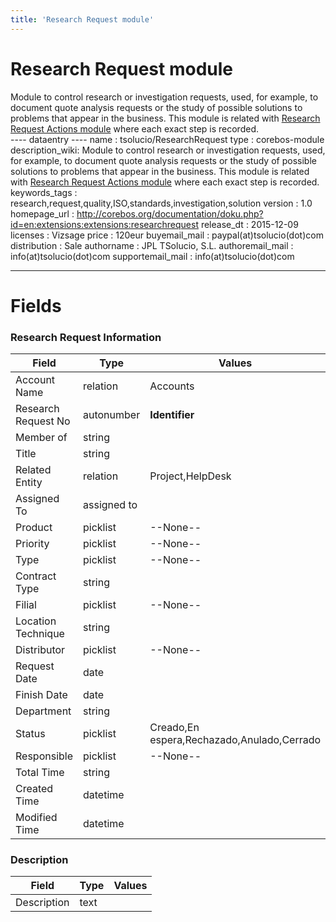 ```yaml
---
title: 'Research Request module'
---
```


Research Request module
=======================

Module to control research or investigation requests, used, for example,
to document quote analysis requests or the study of possible solutions
to problems that appear in the business. This module is related with
[Research Request Actions
module](http://corebos.org/documentation/doku.php?id=en:extensions:extensions:researchrequestactions)
where each exact step is recorded.  
---- dataentry ---- name : tsolucio/ResearchRequest type :
corebos-module description\_wiki: Module to control research or
investigation requests, used, for example, to document quote analysis
requests or the study of possible solutions to problems that appear in
the business. This module is related with [Research Request Actions
module](http://corebos.org/documentation/doku.php?id=en:extensions:extensions:researchrequestactions)
where each exact step is recorded. keywords\_tags :
research,request,quality,ISO,standards,investigation,solution version :
1.0 homepage\_url :
<http://corebos.org/documentation/doku.php?id=en:extensions:extensions:researchrequest>
release\_dt : 2015-12-09 licenses : Vizsage price : 120eur
buyemail\_mail : paypal(at)tsolucio(dot)com distribution : Sale
authorname : JPL TSolucio, S.L. authoremail\_mail :
info(at)tsolucio(dot)com supportemail\_mail : info(at)tsolucio(dot)com

------------------------------------------------------------------------

  

Fields
======

### Research Request Information

<table>
<thead>
<tr class="header">
<th>Field</th>
<th>Type</th>
<th>Values</th>
</tr>
</thead>
<tbody>
<tr class="odd">
<td>Account Name</td>
<td>relation</td>
<td>Accounts</td>
</tr>
<tr class="even">
<td>Research Request No</td>
<td>autonumber</td>
<td><strong>Identifier</strong></td>
</tr>
<tr class="odd">
<td>Member of</td>
<td>string</td>
<td></td>
</tr>
<tr class="even">
<td>Title</td>
<td>string</td>
<td></td>
</tr>
<tr class="odd">
<td>Related Entity</td>
<td>relation</td>
<td>Project,HelpDesk</td>
</tr>
<tr class="even">
<td>Assigned To</td>
<td>assigned to</td>
<td></td>
</tr>
<tr class="odd">
<td>Product</td>
<td>picklist</td>
<td>--None--</td>
</tr>
<tr class="even">
<td>Priority</td>
<td>picklist</td>
<td>--None--</td>
</tr>
<tr class="odd">
<td>Type</td>
<td>picklist</td>
<td>--None--</td>
</tr>
<tr class="even">
<td>Contract Type</td>
<td>string</td>
<td></td>
</tr>
<tr class="odd">
<td>Filial</td>
<td>picklist</td>
<td>--None--</td>
</tr>
<tr class="even">
<td>Location Technique</td>
<td>string</td>
<td></td>
</tr>
<tr class="odd">
<td>Distributor</td>
<td>picklist</td>
<td>--None--</td>
</tr>
<tr class="even">
<td>Request Date</td>
<td>date</td>
<td></td>
</tr>
<tr class="odd">
<td>Finish Date</td>
<td>date</td>
<td></td>
</tr>
<tr class="even">
<td>Department</td>
<td>string</td>
<td></td>
</tr>
<tr class="odd">
<td>Status</td>
<td>picklist</td>
<td>Creado,En espera,Rechazado,Anulado,Cerrado</td>
</tr>
<tr class="even">
<td>Responsible</td>
<td>picklist</td>
<td>--None--</td>
</tr>
<tr class="odd">
<td>Total Time</td>
<td>string</td>
<td></td>
</tr>
<tr class="even">
<td>Created Time</td>
<td>datetime</td>
<td></td>
</tr>
<tr class="odd">
<td>Modified Time</td>
<td>datetime</td>
<td></td>
</tr>
</tbody>
</table>

### Description

<table>
<thead>
<tr class="header">
<th>Field</th>
<th>Type</th>
<th>Values</th>
</tr>
</thead>
<tbody>
<tr class="odd">
<td>Description</td>
<td>text</td>
<td></td>
</tr>
</tbody>
</table>
